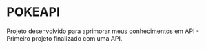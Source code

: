 # POKEAPI
Projeto desenvolvido para aprimorar meus conhecimentos em API - Primeiro projeto finalizado com uma API.

